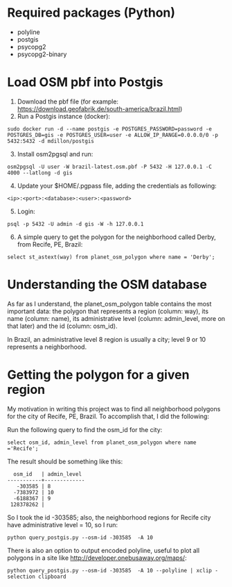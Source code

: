 # Required packages (Python)

* polyline
* postgis
* psycopg2
* psycopg2-binary

# Load OSM pbf into Postgis

1. Download the pbf file (for example: https://download.geofabrik.de/south-america/brazil.html)
2. Run a Postgis instance (docker):

```
sudo docker run -d --name postgis -e POSTGRES_PASSWORD=password -e POSTGRES_DB=gis -e POSTGRES_USER=user -e ALLOW_IP_RANGE=0.0.0.0/0 -p 5432:5432 -d mdillon/postgis
``` 

3. Install osm2pgsql and run:

```
osm2pgsql -U user -W brazil-latest.osm.pbf -P 5432 -H 127.0.0.1 -C 4000 --latlong -d gis
```

4. Update your $HOME/.pgpass file, adding the credentials as following:

```
<ip>:<port>:<database>:<user>:<password>
``` 

5. Login:

```
psql -p 5432 -U admin -d gis -W -h 127.0.0.1
```

6. A simple query to get the polygon for the neighborhood called Derby, from Recife, PE, Brazil:

```
select st_astext(way) from planet_osm_polygon where name = 'Derby';
```
# Understanding the OSM database

As far as I understand, the planet_osm_polygon table contains the most important data: the polygon that represents a region (column: way), its name (column: name), its administrative level (column: admin_level, more on that later) and the id (column: osm_id).

In Brazil, an administrative level 8 region is usually a city; level 9 or 10 represents a neighborhood.

# Getting the polygon for a given region

My motivation in writing this project was to find all neighborhood polygons for the city of Recife, PE, Brazil. To accomplish that, I did the following:

Run the following query to find the osm_id for the city:

```
select osm_id, admin_level from planet_osm_polygon where name ='Recife';
```

The result should be something like this:

```
  osm_id   | admin_level 
-----------+-------------
   -303585 | 8
  -7383972 | 10
  -6188367 | 9
 128378262 | 
```

So I took the id -303585; also, the neighborhood regions for Recife city have administrative level = 10, so I run:

```
python query_postgis.py --osm-id -303585  -A 10
```

There is also an option to output encoded polyline, useful to plot all polygons in a site like http://developer.onebusaway.org/maps/:

```
python query_postgis.py --osm-id -303585  -A 10 --polyline | xclip -selection clipboard
```


